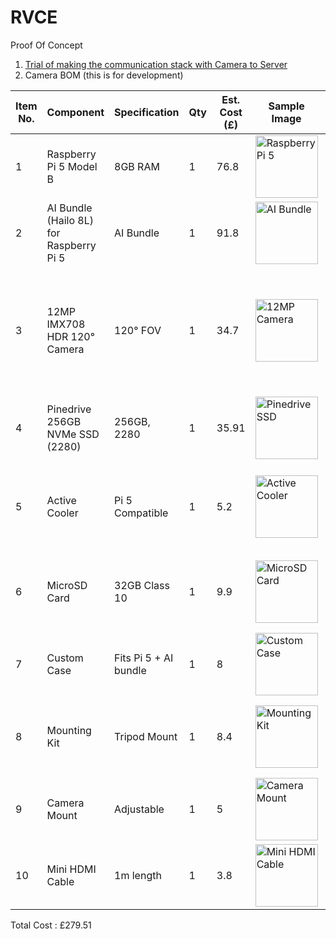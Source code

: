 # RVCE
Proof Of Concept

1. [Trial of making the communication stack with Camera to Server](./com/communication.md)
2. Camera BOM (this is for development)

| Item No. | Component                                        | Specification      | Qty | Est. Cost (£) | Sample Image                                                                                              | Link                                                                                   | Notes                                                |
|----------|--------------------------------------------------|---------------------|-----|----------------|-----------------------------------------------------------------------------------------------------------|----------------------------------------------------------------------------------------|------------------------------------------------------|
| 1        | Raspberry Pi 5 Model B                           | 8GB RAM             | 1   | 76.8           | <img src="https://thepihut.com/cdn/shop/files/raspberry-pi-5-raspberry-pi-40958498898115_700x.jpg?v=1695819922" alt="Raspberry Pi 5" width="100"/> | [Link](https://thepihut.com/products/raspberry-pi-5?variant=42531604955331) |                                                      |
| 2        | AI Bundle (Hailo 8L) for Raspberry Pi 5         | AI Bundle           | 1   | 91.8           | <img src="https://thepihut.com/cdn/shop/files/ai-bundle-hailo-8l-for-raspberry-pi-5-pineboards-106038-42832289726659_700x.jpg?v=1724824572" alt="AI Bundle" width="100"/> | [Link](https://thepihut.com/products/ai-bundle-hailo-8l-for-raspberry-pi-5) |                                                      |
| 3        | 12MP IMX708 HDR 120° Camera                     | 120° FOV            | 1   | 34.7           | <img src="https://thepihut.com/cdn/shop/files/arducam-12mp-imx708-hdr-120-camera-module-with-wide-angle-m12-lens-for-raspberry-pi-arducam-b0310-40596338049219_700x.jpg?v=1724774228" alt="12MP Camera" width="100"/> | [Link](https://thepihut.com/products/arducam-12mp-imx708-hdr-120-wide-angle-camera-module-with-m12-lens-for-raspberry-pi) | Arducam 12MP IMX708 HDR 120° Camera Module with Wide-Angle M12 Lens for Raspberry Pi |
| 4        | Pinedrive 256GB NVMe SSD (2280)                 | 256GB, 2280         | 1   | 35.91          | <img src="https://thepihut.com/cdn/shop/files/pinedrive-256gb-nvme-ssd-2280-pineboards-105969-42368160202947_700x.jpg?v=1717692241" alt="Pinedrive SSD" width="100"/> | [Link](https://thepihut.com/products/pinedrive-256gb-nvme-ssd-2280) |                                                      |
| 5        | Active Cooler                                    | Pi 5 Compatible     | 1   | 5.2            | <img src="https://thepihut.com/cdn/shop/files/argon-thrml-30mm-active-cooler-for-raspberry-pi-5-argon40-41416718024899_700x.jpg?v=1704902893" alt="Active Cooler" width="100"/> | [Link](https://thepihut.com/products/argon-thrml-30mm-active-cooler-for-raspberry-pi-5) | Argon THRML 30mm Active Cooler for Raspberry Pi 5  |
| 6        | MicroSD Card                                    | 32GB Class 10       | 1   | 9.9            | <img src="https://thepihut.com/cdn/shop/files/official-pi-hole-raspberry-pi-4-kit-the-pi-hut-105033-43171441311939_700x.jpg?v=1726632845" alt="MicroSD Card" width="100"/> | [Link](https://thepihut.com/products/noobs-preinstalled-sd-card) | Official Raspberry Pi Micro SD Card with RPi OS Pre-Installed |
| 7        | Custom Case                                      | Fits Pi 5 + AI bundle | 1   | 8              | <img src="https://thepihut.com/cdn/shop/files/layer-case-for-pineboards-hats-the-pi-hut-tph-078-42874102055107_700x.jpg?v=1724811056" alt="Custom Case" width="100"/> | [Link](https://thepihut.com/products/layer-case-for-pineboards-hats) | Just for a development                               |
| 8        | Mounting Kit                                     | Tripod Mount        | 1   | 8.4            | <img src="https://thepihut.com/cdn/shop/files/die-cast-tripod-mount-for-raspberry-pi-camera-modules-entaniya-106019-42832871063747_700x.jpg?v=1724814306" alt="Mounting Kit" width="100"/> | [Link](https://thepihut.com/products/die-cast-tripod-mount-for-raspberry-pi-camera-modules) | Die-cast Tripod Mount for Raspberry Pi Camera Modules |
| 9        | Camera Mount                                     | Adjustable          | 1   | 5              | <img src="https://thepihut.com/cdn/shop/files/extendable-tripod-for-raspberry-pi-hq-camera-the-pi-hut-106062-42899004326083_700x.jpg?v=1724815391" alt="Camera Mount" width="100"/> | [Link](https://thepihut.com/products/extendable-tripod-for-raspberry-pi-hq-camera) | Extendable Tripod for Raspberry Pi HQ Camera       |
| 10       | Mini HDMI Cable                                  | 1m length           | 1   | 3.8            | <img src="https://thepihut.com/cdn/shop/products/micro-hdmi-to-hdmi-cable-for-raspberry-pi-4-the-pi-hut-103596-29915930689731_700x.jpg?v=1646362088" alt="Mini HDMI Cable" width="100"/> | [Link](https://thepihut.com/products/hdmi-to-micro-hdmi-cable-2m-gold-plated?variant=40818117050563) |                                                      |

Total Cost : £279.51
